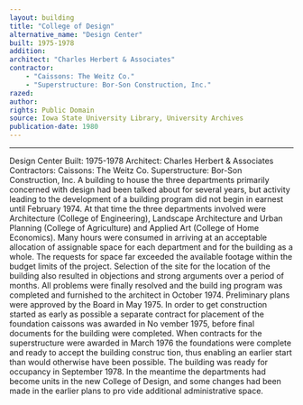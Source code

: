 ```yaml
---
layout: building
title: "College of Design"
alternative_name: "Design Center"
built: 1975-1978
addition:
architect: "Charles Herbert & Associates"
contractor: 
    - "Caissons: The Weitz Co."
    - "Superstructure: Bor-Son Construction, Inc."
razed: 
author:
rights: Public Domain
source: Iowa State University Library, University Archives
publication-date: 1980 
---
```

---
Design Center 
Built: 1975-1978 
Architect: Charles Herbert & Associates 
Contractors: Caissons: The Weitz Co. 
Superstructure: Bor-Son Construction, Inc. 
A building to house the three departments primarily concerned with 
design had been talked about for several years, but activity leading 
to the development of a building program did not begin in earnest until February 1974. At that time the three departments involved were Architecture (College of Engineering), Landscape Architecture 
and Urban Planning (College of Agriculture) and Applied Art (College 
of Home Economics). 
Many hours were consumed in arriving at an acceptable allocation of 
assignable space for each department and for the building as a whole. 
The requests for space far exceeded the available footage within the 
budget limits of the project. Selection of the site for the location 
of the building also resulted in objections and strong arguments over 
a period of months. All problems were finally resolved and the build 
ing program was completed and furnished to the architect in October 
1974. Preliminary plans were approved by the Board in May 1975. 
In order to get construction started as early as possible a separate contract for placement of the foundation caissons was awarded in No vember 1975, before final documents for the building were completed. When contracts for the superstructure were awarded in March 1976 the foundations were complete and ready to accept the building construc tion, thus enabling an earlier start than would otherwise have been possible. The building was ready for occupancy in September 1978. In the meantime the departments had become units in the new College of Design, and some changes had been made in the earlier plans to pro vide additional administrative space.